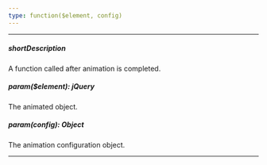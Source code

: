 ```yaml
---
type: function($element, config)
---
```

---
##### shortDescription
A function called after animation is completed.

##### param($element): jQuery
The animated object.

##### param(config): Object
The animation configuration object.

---
